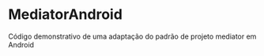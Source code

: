 MediatorAndroid
===============

Código demonstrativo de uma adaptação do padrão de projeto mediator em Android